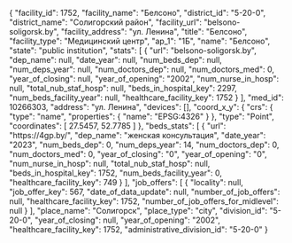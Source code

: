 {
    "facility_id": 1752,
    "facility_name": "Белсоно",
    "district_id": "5-20-0",
    "district_name": "Солигорский район",
    "facility_url": "belsono-soligorsk.by",
    "facility_address": "ул. Ленина",
    "title": "Белсоно",
    "facility_type": "Медицинский центр",
    "ap_1": "1Б",
    "name": "Белсоно",
    "state": "public institution",
    "stats": [
        {
            "url": "belsono-soligorsk.by",
            "dep_name": null,
            "date_year": null,
            "num_beds_dep": null,
            "num_deps_year": null,
            "num_doctors_dep": null,
            "num_doctors_med": 0,
            "year_of_closing": null,
            "year_of_opening": "2002",
            "num_nurse_in_hosp": null,
            "total_nub_staf_hosp": null,
            "beds_in_hospital_key": 2297,
            "num_beds_facility_year": null,
            "healthcare_facility_key": 1752
        }
    ],
    "med_id": 10266303,
    "address": "ул. Ленина",
    "devices": [],
    "coord_x_y": {
        "crs": {
            "type": "name",
            "properties": {
                "name": "EPSG:4326"
            }
        },
        "type": "Point",
        "coordinates": [
            27.5457,
            52.7785
        ]
    },
    "beds_stats": [
        {
            "url": "https:\/\/4gp.by\/",
            "dep_name": "женская консультация",
            "date_year": "2023",
            "num_beds_dep": 0,
            "num_deps_year": 14,
            "num_doctors_dep": 0,
            "num_doctors_med": 0,
            "year_of_closing": "0",
            "year_of_opening": "0",
            "num_nurse_in_hosp": null,
            "total_nub_staf_hosp": null,
            "beds_in_hospital_key": 1752,
            "num_beds_facility_year": 0,
            "healthcare_facility_key": 749
        }
    ],
    "job_offers": [
        {
            "locality": null,
            "job_offer_key": 567,
            "date_of_data_update": null,
            "number_of_job_offers": null,
            "healthcare_facility_key": 1752,
            "number_of_job_offers_for_midlevel": null
        }
    ],
    "place_name": "Солигорск",
    "place_type": "city",
    "division_id": "5-20-0",
    "year_of_closing": null,
    "year_of_opening": "2002",
    "healthcare_facility_key": 1752,
    "administrative_division_id": "5-20-0"
}